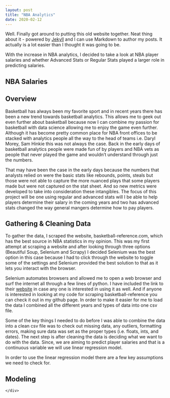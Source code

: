 ```yaml
---
layout: post
title: "NBA Analytics"
date: 2020-02-12
---
```


Well. Finally got around to putting this old website together. Neat thing about it - powered by [Jekyll](http://jekyllrb.com) and I can use Markdown to author my posts. It actually is a lot easier than I thought it was going to be.
<div class="post-style" itemprop="articleBody">
      With the increase in NBA analytics, I decided to take a look at NBA player salaries and whether Advanced Stats or Regular Stats played a larger role in predicting salaries.
      

<h2>NBA Salaries</h2>

<h2 id="overview">Overview</h2>

<p>Basketball has always been my favorite sport and in recent years there has been a new trend towards basketball analytics. This allows me to geek out even further about basketball because now I can combine my passion for basketball with data science allowing me to enjoy the game even further. Although it has become pretty common place for NBA front offices to be stacked with analytics people all the way to the head of teams i.e. Daryl Morey, Sam Hinkie this was not always the case. Back in the early days of basketball analytics people were made fun of by players and NBA vets as people that never played the game and wouldn&rsquo;t understand through just the numbers.</p>

<p>That may have been the case in the early days because the numbers that analysts relied on were the basic stats like rebounds, points, steals but those were not able to capture the more nuanced plays that some players made but were not captured on the stat sheet. And so new metrics were developed to take into consideration these intangibles. The focus of this project will be one using regular and advanced stats will I be able to help players determine their salary in the coming years and two has advanced stats changed the way general mangers determine how to pay players.</p>

<h2 id="gathering-cleaning-data">Gathering &amp; Cleaning Data</h2>

<p>To gather the data, I scraped the website, basketball-reference.com, which has the best source in NBA statistics in my opinion. This was my first attempt at scraping a website and after looking through three options (Beautiful Soup, Selenium and Scrapy) I decided Selenium was the best option in this case because I had to click through the website to toggle some of the settings and Selenium provided the best solution  to that as it lets you interact with the browser.</p>

<p>Selenium  automates browsers and allowed me to open a web browser and surf the internet all through a few lines of python. I have included the link to their <a href="https://www.seleniumhq.org/" target="_blank">website</a> in case any one is interested in using it as well. And if anyone is interested in looking at my code for scraping basketball-reference you can check it out in my github page. In order to make it easier for me to load the data I combined all the different years and types of data into one csv file.</p>

<p>Some of the key things I needed to do before I was able to combine the data into a clean csv file was to check out missing data, any outliers, formatting errors, making sure data was set as the proper types (i.e. floats, ints, and dates). The next step is after cleaning the data is deciding what we want to do with the data. Since, we are aiming to predict player salaries and that is a continuous variable we will use linear regression model.</p>

<p>In order to use the linear regression model there are a few key assumptions we need to check for.</p>

<h2 id="modeling">Modeling</h2>

    </div>
